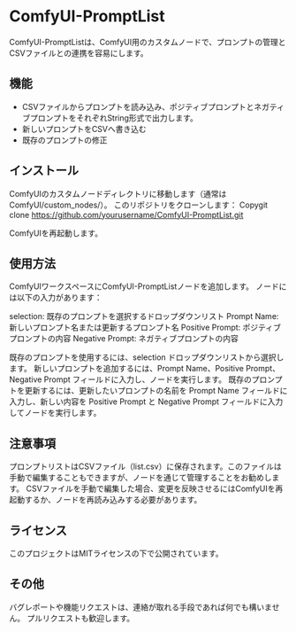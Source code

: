 # ComfyUI-PromptList
ComfyUI-PromptListは、ComfyUI用のカスタムノードで、プロンプトの管理とCSVファイルとの連携を容易にします。

## 機能

- CSVファイルからプロンプトを読み込み、ポジティブプロンプトとネガティブプロンプトをそれぞれString形式で出力します。
- 新しいプロンプトをCSVへ書き込む
- 既存のプロンプトの修正

## インストール

ComfyUIのカスタムノードディレクトリに移動します（通常は ComfyUI/custom_nodes/）。
このリポジトリをクローンします：
Copygit clone https://github.com/yourusername/ComfyUI-PromptList.git

ComfyUIを再起動します。

## 使用方法

ComfyUIワークスペースにComfyUI-PromptListノードを追加します。
ノードには以下の入力があります：

selection: 既存のプロンプトを選択するドロップダウンリスト
Prompt Name: 新しいプロンプト名または更新するプロンプト名
Positive Prompt: ポジティブプロンプトの内容
Negative Prompt: ネガティブプロンプトの内容


既存のプロンプトを使用するには、selection ドロップダウンリストから選択します。
新しいプロンプトを追加するには、Prompt Name、Positive Prompt、Negative Prompt フィールドに入力し、ノードを実行します。
既存のプロンプトを更新するには、更新したいプロンプトの名前を Prompt Name フィールドに入力し、新しい内容を Positive Prompt と Negative Prompt フィールドに入力してノードを実行します。

## 注意事項

プロンプトリストはCSVファイル（list.csv）に保存されます。このファイルは手動で編集することもできますが、ノードを通じて管理することをお勧めします。
CSVファイルを手動で編集した場合、変更を反映させるにはComfyUIを再起動するか、ノードを再読み込みする必要があります。

## ライセンス
このプロジェクトはMITライセンスの下で公開されています。

## その他
バグレポートや機能リクエストは、連絡が取れる手段であれば何でも構いません。
プルリクエストも歓迎します。
